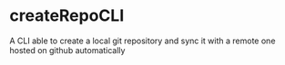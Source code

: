 # createRepoCLI
A CLI able to create a local git repository and sync it with a remote one hosted on github automatically
